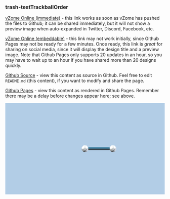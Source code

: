 ### trash-testTrackballOrder

[vZome Online (immediate)][1] - this link works as soon as vZome has pushed the files to Github; it can be shared immediately, but it will not show a preview image when auto-expanded in Twitter, Discord, Facebook, etc.

[vZome Online (embeddable)][2] - this link may not work initially, since Github Pages may not be ready for a few minutes.  Once ready, this link is *great* for sharing on social media, since it will display the design title and a preview image.  Note that Github Pages only supports 20 updates in an hour, so you may have to wait up to an hour if you have shared more than 20 designs quickly.

[Github Source][3] - view this content as source in Github.  Feel free to edit `README.md` (this content), if you want to modify and share the page.

[Github Pages][4] - view this content as rendered in Github Pages.  Remember there may be a delay before changes appear here; see above.

![Image](trash-testTrackballOrder.png)

[1]: https://vzome.com/app/?url=https://raw.githubusercontent.com/vorth/vzome-sharing/master/2021/06/08/11-48-37/trash-testTrackballOrder.vZome
[2]: https://vzome.com/app/embed.py?url=https://vorth.github.io/vzome-sharing/2021/06/08/11-48-37/trash-testTrackballOrder.vZome
[3]: https://github.com/vorth/vzome-sharing/tree/master/2021/06/08/11-48-37/
[4]: https://vorth.github.io/vzome-sharing/2021/06/08/11-48-37/
